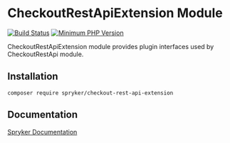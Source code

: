 # CheckoutRestApiExtension Module
[![Build Status](https://travis-ci.org/spryker/checkout-rest-api-extension.svg)](https://travis-ci.org/spryker/checkout-rest-api-extension)
[![Minimum PHP Version](https://img.shields.io/badge/php-%3E%3D%207.2-8892BF.svg)](https://php.net/)

CheckoutRestApiExtension module provides plugin interfaces used by CheckoutRestApi module.

## Installation

```
composer require spryker/checkout-rest-api-extension
```

## Documentation

[Spryker Documentation](https://academy.spryker.com/developing_with_spryker/module_guide/modules.html)
